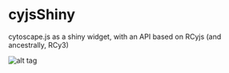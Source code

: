 # cyjsShiny
cytoscape.js as a shiny widget, with an API based on RCyjs (and ancestrally, RCy3)

![alt tag](https://raw.githubusercontent.com/paul-shannon/cyjShiny/inst/unitTests/images/ygModelImage.png)